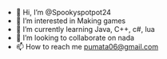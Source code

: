 - 👋 Hi, I’m @Spookyspotpot24
- 👀 I’m interested in Making games
- 🌱 I’m currently learning Java, C++, c#, lua
- 💞️ I’m looking to collaborate on nada
- 📫 How to reach me pumata06@gmail.com

<!---
Spookyspotpot24/Spookyspotpot24 is a ✨ special ✨ repository because its `README.md` (this file) appears on your GitHub profile.
You can click the Preview link to take a look at your changes.
--->
